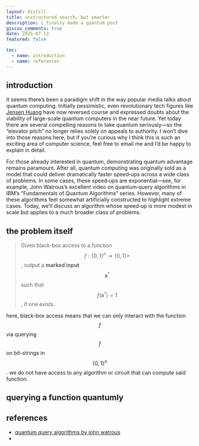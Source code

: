 ```yaml
---
layout: distill
title: unstructured search, but smarter
description: i finally made a quantum post
giscus_comments: true
date: 2025-07-13
featured: false

toc:
  - name: introduction
  - name: references
---
```


## introduction 
It seems there’s been a paradigm shift in the way popular media talks about quantum computing. Initially pessimistic, even revolutionary tech figures like [Jensen Huang](https://en.wikipedia.org/wiki/Jensen_Huang) have now reversed course and expressed doubts about the viability of large-scale quantum computers in the near future. Yet today there are several compelling reasons to take quantum seriously—so the “elevator pitch” no longer relies solely on appeals to authority. I won’t dive into those reasons here, but if you’re curious why I think this is such an exciting area of computer science, feel free to email me and I’d be happy to explain in detail.

For those already interested in quantum, demonstrating quantum advantage remains paramount. After all, quantum computing was originally sold as a model that could deliver dramatically faster speed‑ups across a wide class of problems. In some cases, these speed‑ups are exponential—see, for example, John Watrous’s excellent video on quantum‑query algorithms in IBM’s “Fundamentals of Quantum Algorithms” series. However, many of these algorithms feel somewhat artificially constructed to highlight extreme cases. Today, we’ll discuss an algorithm whose speed‑up is more modest in scale but applies to a much broader class of problems.

## the problem itself 

> Given black-box access to a function $$f : \{0, 1\}^n
> \to \{0, 1\}> $$, output a **marked input** $$\mathbf {x}^*$$ 
> such that $$f(\mathbf{x}^*) = 1$$, if one exists. 

here, black-box access means that we can only interact with the function $$f$$ via querying $$f$$ on bit-strings in $$\{0, 1\}^n$$. we do not have access to any algorithm or circuit that can compute said function. 

## querying a function quantumly

## references 
- [quantum query algorithms by john watrous](https://quantum.cloud.ibm.com/learning/en/courses/fundamentals-of-quantum-algorithms/quantum-query-algorithms/introduction)
- 